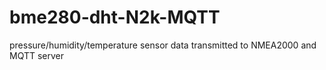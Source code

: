 # bme280-dht-N2k-MQTT
pressure/humidity/temperature sensor data transmitted to NMEA2000 and MQTT server 
